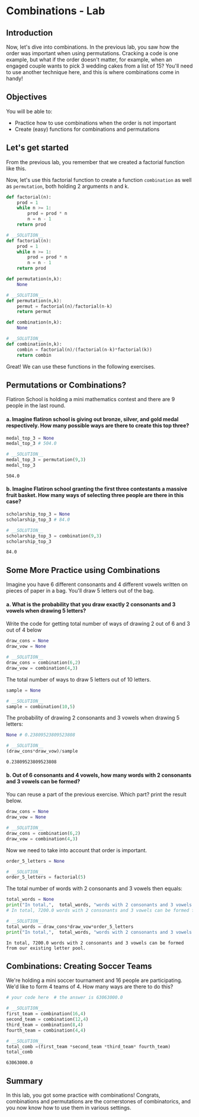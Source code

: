 
# Combinations - Lab

## Introduction

Now, let's dive into combinations. In the previous lab, you saw how the order was important when using permutations. Cracking a code is one example, but what if the order doesn't matter, for example, when an engaged couple wants to pick 3 wedding cakes from a list of 15? You'll need to use another technique here, and this is where combinations come in handy!

## Objectives

You will be able to: 

- Practice how to use combinations when the order is not important
- Create (easy) functions for combinations and permutations

## Let's get started

From the previous lab, you remember that we created a factorial function like this.

Now, let's use this factorial function to create a function `combination` as well as `permutation`, both holding 2 arguments n and k.


```python
def factorial(n):
    prod = 1
    while n >= 1:
        prod = prod * n
        n = n - 1
    return prod
```


```python
# __SOLUTION__ 
def factorial(n):
    prod = 1
    while n >= 1:
        prod = prod * n
        n = n - 1
    return prod
```


```python
def permutation(n,k):
    None
```


```python
# __SOLUTION__ 
def permutation(n,k):
    permut = factorial(n)/factorial(n-k)
    return permut
```


```python
def combination(n,k):
    None
```


```python
# __SOLUTION__ 
def combination(n,k):
    combin = factorial(n)/(factorial(n-k)*factorial(k))
    return combin
```

Great! We can use these functions in the following exercises.

## Permutations or Combinations?

Flatiron School is holding a mini mathematics contest and there are 9 people in the last round. 

#### a. Imagine flatiron school is giving out bronze, silver, and gold medal respectively. How many possible ways are there to create this top three?


```python
medal_top_3 = None
medal_top_3 # 504.0
```


```python
# __SOLUTION__ 
medal_top_3 = permutation(9,3)
medal_top_3
```




    504.0



#### b. Imagine Flatiron school granting the first three contestants a massive fruit basket. How many ways of selecting three people are there in this case?


```python
scholarship_top_3 = None
scholarship_top_3 # 84.0
```


```python
# __SOLUTION__ 
scholarship_top_3 = combination(9,3)
scholarship_top_3
```




    84.0



## Some More Practice using Combinations

Imagine you have 6 different consonants and 4 different vowels written on pieces of paper in a bag. You'll draw 5 letters out of the bag. 

#### a. What is the probability that you draw exactly 2 consonants and 3 vowels when drawing 5 letters?

Write the code for getting total number of ways of drawing 2 out of 6 and 3 out of 4 below


```python
draw_cons = None
draw_vow = None
```


```python
# __SOLUTION__ 
draw_cons = combination(6,2)
draw_vow = combination(4,3)
```

The total number of ways to draw 5 letters out of 10 letters.


```python
sample = None
```


```python
# __SOLUTION__ 
sample = combination(10,5)
```

The probability of drawing 2 consonants and 3 vowels when drawing 5 letters:


```python
None # 0.23809523809523808
```


```python
# __SOLUTION__ 
(draw_cons*draw_vow)/sample
```




    0.23809523809523808



#### b. Out of 6 consonants and 4 vowels, how many words with 2 consonants and 3 vowels can be formed?

You can reuse a part of the previous exercise. Which part? print the result below.


```python
draw_cons = None
draw_vow = None
```


```python
# __SOLUTION__ 
draw_cons = combination(6,2)
draw_vow = combination(4,3)
```

Now we need to take into account that order is important.


```python
order_5_letters = None
```


```python
# __SOLUTION__ 
order_5_letters = factorial(5)
```

The total number of words with 2 consonants and 3 vowels then equals:


```python
total_words = None
print("In total,",  total_words, "words with 2 consonants and 3 vowels can be formed from our existing letter pool.")
# In total, 7200.0 words with 2 consonants and 3 vowels can be formed from our existing letter pool.
```


```python
# __SOLUTION__ 
total_words = draw_cons*draw_vow*order_5_letters
print("In total,",  total_words, "words with 2 consonants and 3 vowels can be formed from our existing letter pool.")
```

    In total, 7200.0 words with 2 consonants and 3 vowels can be formed from our existing letter pool.


## Combinations: Creating Soccer Teams
We're holding a mini soccer tournament and 16 people are participating. We'd like to form 4 teams of 4. How many ways are there to do this?


```python
# your code here  # the answer is 63063000.0
```


```python
# __SOLUTION__ 
first_team = combination(16,4)
second_team = combination(12,4)
third_team = combination(8,4)
fourth_team = combination(4,4)
```


```python
# __SOLUTION__ 
total_comb =(first_team *second_team *third_team* fourth_team)
total_comb
```




    63063000.0



## Summary

In this lab, you got some practice with combinations! Congrats, combinations and permutations are the cornerstones of combinatorics, and you now know how to use them in various settings.
